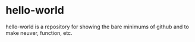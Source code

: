 # hello-world

hello-world is a repository for showing the bare minimums of github and to make neuver, function, etc.
